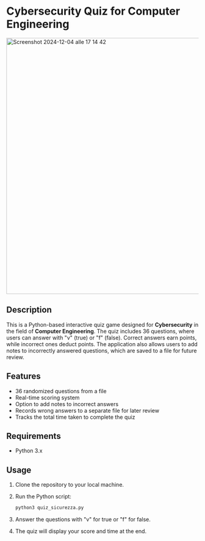 # Cybersecurity Quiz for Computer Engineering

<img width="671" alt="Screenshot 2024-12-04 alle 17 14 42" src="https://github.com/user-attachments/assets/f0a36c24-27b4-4623-8f36-455b29634607">

## Description
This is a Python-based interactive quiz game designed for **Cybersecurity** in the field of **Computer Engineering**. The quiz includes 36 questions, where users can answer with "v" (true) or "f" (false). Correct answers earn points, while incorrect ones deduct points. The application also allows users to add notes to incorrectly answered questions, which are saved to a file for future review.

## Features
- 36 randomized questions from a file
- Real-time scoring system
- Option to add notes to incorrect answers
- Records wrong answers to a separate file for later review
- Tracks the total time taken to complete the quiz

## Requirements
- Python 3.x

## Usage
1. Clone the repository to your local machine.
2. Run the Python script:

    ```bash
    python3 quiz_sicurezza.py
    ```

3. Answer the questions with "v" for true or "f" for false.
4. The quiz will display your score and time at the end.
